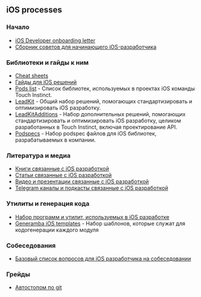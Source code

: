 ## iOS processes

### Начало

- [iOS Developer onboarding letter](OnboardingGuide.md)
- [Сборник советов для начинающего iOS-разработчика](Tips_for_junior.md)

### Библиотеки и гайды к ним

- [Cheat sheets](CheatSheets/README.md)
- [Гайды для iOS решений](Guides/README.md)
- [Pods list](Pods_List_Common_Usage.md) - Список библиотек, используемых в проектах iOS команды Touch Instinct.
- [LeadKit](https://github.com/TouchInstinct/LeadKit) - Общий набор решений, помогающих стандартизировать и оптимизировать iOS разработку.
- [LeadKitAdditions](https://github.com/TouchInstinct/LeadKitAdditions) - Набор дополнительных решений, помогающих стандартизировать и оптимизировать iOS разработку, целиком разработанных в Touch Instinct, включая проектирование API.
- [Podspecs](https://github.com/TouchInstinct/Podspecs) - Набор podspec файлов для iOS библиотек, разрабатываемых в компании.


### Литература и медиа
- [Книги связанные с iOS разработкой](Books.md)
- [Статьи связанные с iOS разработкой](Articles.md)
- [Видео и презентации связанные с iOS разработкой](Presentations.md)
- [Telegram каналы и подкасты связанные с iOS разработкой](Media.md)

### Утилиты и генерация кода
- [Набор программ и утилит, используемых в iOS разработке](Developer_Tools.md)
- [Generamba iOS templates](https://github.com/TouchInstinct/generamba_templates) - Набор шаблонов, которые служат для кодогенерации каждого модуля

### Собеседования

- [Базовый список вопросов для iOS разработчика на собеседовании](iOS_Interview_Questions.md)

### Грейды

- [Автостопом по git](git_guide.md)
